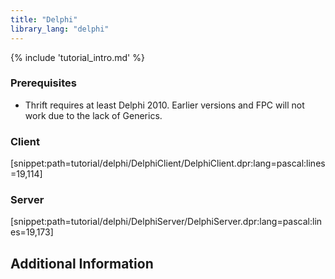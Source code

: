 ```yaml
---
title: "Delphi"
library_lang: "delphi"
---
```

{% include 'tutorial_intro.md' %}

### Prerequisites
* Thrift requires at least Delphi 2010. Earlier versions and FPC will not work due to the lack of Generics.

### Client

[snippet:path=tutorial/delphi/DelphiClient/DelphiClient.dpr:lang=pascal:lines=19,114]

### Server

[snippet:path=tutorial/delphi/DelphiServer/DelphiServer.dpr:lang=pascal:lines=19,173]

## Additional Information


